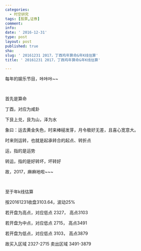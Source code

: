 ```yaml
---
categories:
  - 时空研究
tags: [股票,证券]
comment: 
info: 
date: ' 2016-12-31'
type: post
layout: post
published: true
sha: 
slug: ' 20161231 2017，丁酉鸡年算命&年K线估算'
title: ' 20161231 2017，丁酉鸡年算命&年K线估算'

---
```

每年的娱乐节目，咔咔咔~~

​

首先是算命

丁酉，对应为咸卦

下艮上兑​，艮为山，泽为水

象曰：运去黄金失色，时来棒槌发芽，月令极好无差，且喜心宽意大。

​时来则运转，也就是起承转合的起点、​转折点

​运，指的是运势

转运，指的是好转坏，坏转好

故，2017，麻麻地啦~~~

​

​至于年k线估算

按20161231收盘3103.64，波动25%

若开盘为高点，对应低点 2327， 高点3103 

若开盘为中点，对应低点 2715， 高点3491 

若开盘为低点，对应低点 3103， 高点3879 

故买入区域 2327-2715 卖出区域 3491-3879​
